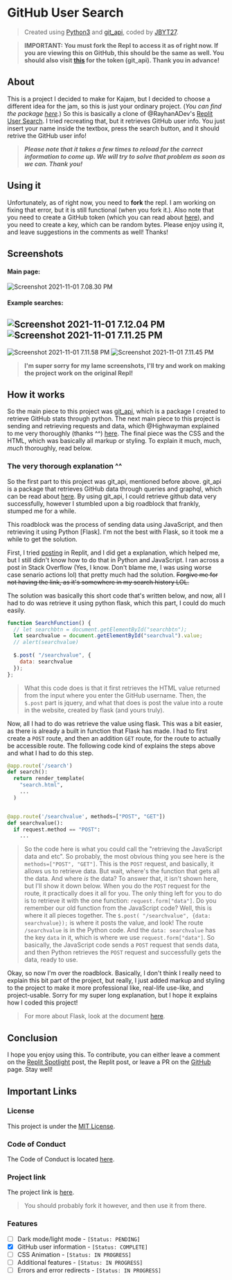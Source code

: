 # GitHub User Search
> Created using [Python3](https://python.org) and [git_api](https://pypi.org/project/git-api/), coded by [JBYT27](https://github.com/JBYT27).

> **IMPORTANT: You must fork the Repl to access it as of right now. If you are viewing this on GitHub, this should be the same as well. You should also visit [this](https://docs.github.com/en/authentication/keeping-your-account-and-data-secure/creating-a-personal-access-token) for the token (git_api). Thank you in advance!**


## About
This is a project I decided to make for Kajam, but I decided to choose a different idea for the jam, so this is just your ordinary project. (*You can find the package [here](https://pypi.org/project/git-api/).*) So this is basically a clone of @RayhanADev's [Replit User Search](https://replit-user-search-v3.rayhanadev.repl.co/). I tried recreating that, but it retrieves GitHub user info. You just insert your name inside the textbox, press the search button, and it should retrive the GitHub user info!

> _**Please note that it takes a few times to reload for the correct information to come up. We will try to solve that problem as soon as we can. Thank you!**_

## Using it
Unfortunately, as of right now, you need to **fork** the repl. I am working on fixing that error, but it is still functional (when you fork it.). Also note that you need to create a GitHub token (which you can read about [here](https://docs.github.com/en/authentication/keeping-your-account-and-data-secure/creating-a-personal-access-token)), and you need to create a key, which can be random bytes. Please enjoy using it, and leave suggestions in the comments as well! Thanks!

## Screenshots
#### Main page:
![Screenshot 2021-11-01 7.08.30 PM](https://storage.googleapis.com/replit/images/1635808343260_218127d12259750127b69e029f4ef134.png)


#### Example searches:
![Screenshot 2021-11-01 7.12.04 PM](https://storage.googleapis.com/replit/images/1635808426114_c49a76fc6afb08cf7af7c3474f2f5ce4.png)
![Screenshot 2021-11-01 7.11.25 PM](https://storage.googleapis.com/replit/images/1635808373917_48aa5aeaaf748e4a269777d0eb242fd5.png)
--- 
![Screenshot 2021-11-01 7.11.58 PM](https://storage.googleapis.com/replit/images/1635808505966_66a62e5f20f665184b401ee63c78c442.png)
![Screenshot 2021-11-01 7.11.45 PM](https://storage.googleapis.com/replit/images/1635808479099_af5028d2012d28c3dd0b09f190464070.png)

> **I'm super sorry for my lame screenshots, I'll try and work on making the project work on the original Repl!**


## How it works
So the main piece to this project was [git_api](https://github.com/JBYT27/GitAPI), which is a package I created to retrieve GitHub stats through python. The next main piece to this project is sending and retrieving requests and data, which @Highwayman explained to me very thoroughly (thanks ^^) [here](https://replit.com/talk/ask/How-to-retrieving-JavaScript-variable-data-using-Python/147113). The final piece was the CSS and the HTML, which was basically all markup or styling. To explain it much, much, *much* thoroughly, read below.

### The very thorough explanation ^^
So the first part to this project was git_api, mentioned before above. git_api is a package that retrieves GitHub data through queries and graphql, which can be read about [here](https://docs.github.com/en/graphql). By using git_api, I could retrieve github data very successfully, however I stumbled upon a big roadblock that frankly, stumped me for a while.


This roadblock was the process of sending data using JavaScript, and then retrieving it using Python [Flask]. I'm not the best with Flask, so it took me a while to get the solution. 

First, I tried [posting](https://replit.com/talk/ask/How-to-retrieving-JavaScript-variable-data-using-Python/147113) in Replit, and I did get a explanation, which helped me, but I still didn't know how to do that in Python and JavaScript. I ran across a post in Stack Overflow (Yes, I know. Don't blame me, I was using worse case senario actions lol) that pretty much had the solution. ~~Forgive me for not having the link, as it's somewhere in my search history LOL.~~ 

The solution was basically this short code that's written below, and now, all I had to do was retrieve it using python flask, which this part, I could do much easily.

```js
function SearchFunction() {
  // let searchbtn = document.getElementById("searchbtn");
  let searchvalue = document.getElementById("searchval").value;
  // alert(searchvalue)
        
  $.post( "/searchvalue", {
    data: searchvalue
  });
};
```

> What this code does is that it first retrieves the HTML value returned from the input where you enter the GitHub username. Then, the `$.post` part is jquery, and what that does is post the value into a route in the website, created by flask (and yours truly).

Now, all I had to do was retrieve the value using flask. This was a bit easier, as there is already a built in function that Flask has made. I had to first create a `POST` route, and then an addition `GET` route, for the route to actually be accessible route. The following code kind of explains the steps above and what I had to do this step.

```py
@app.route('/search')
def search():
  return render_template(
    "search.html",
    ...
  )


@app.route('/searchvalue', methods=["POST", "GET"])
def searchvalue():
  if request.method == "POST":
    ...
```

> So the code here is what you could call the "retrieving the JavaScript data and etc". So probably, the most obvious thing you see here is the `methods=["POST", "GET"]`. This is the `POST` request, and basically, it allows us to retrieve data. But wait, where's the function that gets all the data. And where *is* the data? To answer that, it isn't shown here, but I'll show it down below. When you do the `POST` request for the route, it practically does it all for you. The only thing left for you to do is to retrieve it with the one function: `request.form["data"]`. Do you remember our old function from the JavaScript code? Well, this is where it all pieces together. The `$.post( "/searchvalue", {data: searchvalue});` is where it posts the value, and look! The route `/searchvalue` is in the Python code. And the `data: searchvalue` has the key `data` in it, which is where we use `request.form["data"]`. So basically, the JavaScript code sends a `POST` request that sends data, and then Python retrieves the `POST` request and successfully gets the data, ready to use.

Okay, so now I'm over the roadblock. Basically, I don't think I really need to explain this bit part of the project, but really, I just added markup and styling to the project to make it more professional like, real-life use-like, and project-usable. Sorry for my super long explanation, but I hope it explains how I coded this project!

> For more about Flask, look at the document [here](https://flask.palletsprojects.com/en/2.0.x/).

## Conclusion
I hope you enjoy using this. To contribute, you can either leave a comment on the [Replit Spotlight](https://replit.com/@JBloves27/GitHub-User-Search?v=1) post, the Replit post, or leave a PR on the [GitHub](https://github.com/JBYT27/GitHub-User-Search) page. Stay well!

## Important Links
### License
This project is under the [MIT License](https://github.com/JBYT27/GitHub-User-Search/blob/main/.github/LICENSE).

### Code of Conduct
The Code of Conduct is located [here](https://github.com/JBYT27/GitHub-User-Search/blob/main/.github/CODE_OF_CONDUCT.md).

### Project link
The project link is [here](https://GitHub-User-Search.jbloves27.repl.co). 
> You should probably fork it however, and then use it from there.

### Features
- [ ] Dark mode/light mode - `[Status: PENDING]`
- [x] GitHub user information - `[Status: COMPLETE]`
- [ ] CSS Animation - `[Status: IN PROGRESS]`
- [ ] Additional features - `[Status: IN PROGRESS]`
- [ ] Errors and error redirects - `[Status: IN PROGRESS]`